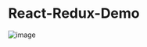 # React-Redux-Demo
 
![image](https://user-images.githubusercontent.com/53437442/154960432-22bacc9a-83b1-4cd1-8a87-a5df311bf537.png)
